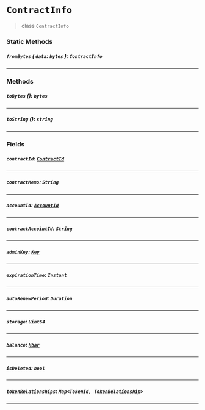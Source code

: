 # `ContractInfo`

> class `ContractInfo`

### Static Methods

##### `fromBytes` ( `data`: `bytes` ): `ContractInfo`

---

### Methods

##### `toBytes` (): `bytes`

---

##### `toString` (): `string`

---

### Fields

##### `contractId`: [`ContractId`](reference/contract/ContractId.md)

---

##### `contractMemo`: `String`

---

##### `accountId`: [`AccountId`](reference/cryptocurrency/AccountId.md)

---

##### `contractAccointId`: `String`

---

##### `adminKey`: [`Key`](reference/cryptography/Key.md)

---

##### `expirationTime`: `Instant`

---

##### `autoRenewPeriod`: `Duration`

---

##### `storage`: `Uint64`

---

##### `balance`: [`Hbar`](reference/Hbar.md)

---

##### `isDeleted`: `bool`

---

##### `tokenRelationships`: `Map<TokenId, TokenRelationship>`

---

